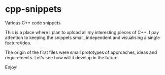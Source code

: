 # cpp-snippets

Various C++ code snippets

This is a place where I plan to upload all my interesting pieces of C++. I pay attention to keeping the snippets small, independent and visualising a single feature/idea.

The origin of the first files were small prototypes of approaches, ideas and requirements. Let's see how will it develop in the future.

Enjoy!
